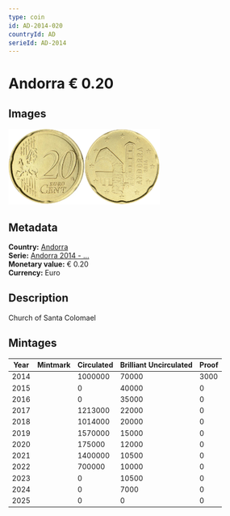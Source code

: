 ```yaml
---
type: coin
id: AD-2014-020
countryId: AD
serieId: AD-2014
---
```


# Andorra € 0.20

## Images

<img src="../../../Images/common-2007-020.webp" height="150" alt="Front image"><img src="Images/andorra-2014-020.webp" height="150" alt="Back image">

## Metadata

**Country:** [Andorra](../index.md)\
**Serie:** [Andorra 2014 - ...](index.md)\
**Monetary value:** € 0.20\
**Currency:** Euro

## Description

Church of Santa Colomael

## Mintages

| Year | Mintmark | Circulated | Brilliant Uncirculated | Proof |
| ---- | -------- | ---------- | ---------------------- | ----- |
| 2014 |          | 1000000    | 70000                  | 3000  |
| 2015 |          | 0          | 40000                  | 0     |
| 2016 |          | 0          | 35000                  | 0     |
| 2017 |          | 1213000    | 22000                  | 0     |
| 2018 |          | 1014000    | 20000                  | 0     |
| 2019 |          | 1570000    | 15000                  | 0     |
| 2020 |          | 175000     | 12000                  | 0     |
| 2021 |          | 1400000    | 10500                  | 0     |
| 2022 |          | 700000     | 10000                  | 0     |
| 2023 |          | 0          | 10500                  | 0     |
| 2024 |          | 0          | 7000                   | 0     |
| 2025 |          | 0          | 0                      | 0     |
